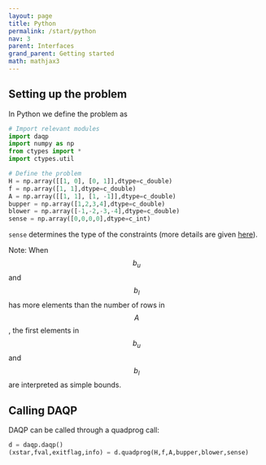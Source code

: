 ```yaml
---
layout: page
title: Python 
permalink: /start/python
nav: 3 
parent: Interfaces 
grand_parent: Getting started 
math: mathjax3
---
```



## Setting up the problem
In Python we define the problem as 
```python
# Import relevant modules 
import daqp
import numpy as np
from ctypes import * 
import ctypes.util

# Define the problem
H = np.array([[1, 0], [0, 1]],dtype=c_double)
f = np.array([1, 1],dtype=c_double)
A = np.array([[1, 1], [1, -1]],dtype=c_double)
bupper = np.array([1,2,3,4],dtype=c_double)
blower = np.array([-1,-2,-3,-4],dtype=c_double)
sense = np.array([0,0,0,0],dtype=c_int)

```
`sense` determines the type of the constraints (more details are given [here](/parameters/#constraint-classification)).

Note: When $$b_u$$ and $$b_l$$ has more elements than the number of rows in $$A$$, the first elements in $$b_u$$ and $$b_l$$ are interpreted as simple bounds. 

## Calling DAQP
DAQP can be called through a quadprog call: 
```python
d = daqp.daqp()
(xstar,fval,exitflag,info) = d.quadprog(H,f,A,bupper,blower,sense)
```
